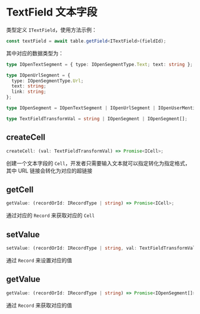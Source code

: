 # TextField 文本字段
类型定义 `ITextField`，使用方法示例：
```typescript
const textField = await table.getField<ITextField>(fieldId);
```
其中对应的数据类型为：
```typescript
type IOpenTextSegment = { type: IOpenSegmentType.Text; text: string };

type IOpenUrlSegment = {
  type: IOpenSegmentType.Url;
  text: string;
  link: string;
};

type IOpenSegment = IOpenTextSegment | IOpenUrlSegment | IOpenUserMentionSegment | IOpenDocumentMentionSegment;

type TextFieldTransformVal = string | IOpenSegment | IOpenSegment[];
```

## createCell
```typescript
createCell: (val: TextFieldTransformVal) => Promise<ICell>;
```
创建一个文本字段的 `Cell`，开发者只需要输入文本就可以指定转化为指定格式，其中 URL 链接会转化为对应的超链接

## getCell
```typescript
getValue: (recordOrId: IRecordType | string) => Promise<ICell>;
```
通过对应的 `Record` 来获取对应的 `Cell`

## setValue
```typescript
setValue: (recordOrId: IRecordType | string, val: TextFieldTransformVal) => Promise<boolean>;
```
通过 `Record` 来设置对应的值

## getValue
```typescript
getValue: (recordOrId: IRecordType | string) => Promise<IOpenSegment[]>;
```
通过 `Record` 来获取对应的值
